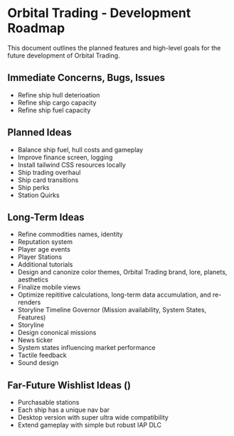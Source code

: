 # Orbital Trading - Development Roadmap
This document outlines the planned features and high-level goals for the future development of Orbital Trading.

## Immediate Concerns, Bugs, Issues
- Refine ship hull deterioation
- Refine ship cargo capacity
- Refine ship fuel capacity

## Planned Ideas
- Balance ship fuel, hull costs and gameplay
- Improve finance screen, logging
- Install tailwind CSS resources locally
- Ship trading overhaul
- Ship card transitions
- Ship perks
- Station Quirks

## Long-Term Ideas
- Refine commodities names, identity
- Reputation system
- Player age events
- Player Stations
- Additional tutorials
- Design and canonize color themes, Orbital Trading brand, lore, planets, aesthetics
- Finalize mobile views
- Optimize repititive calculations, long-term data accumulation, and re-renders
- Storyline Timeline Governor (Mission availability, System States, Features)
- Storyline
- Design cononical missions
- News ticker
- System states influencing market performance
- Tactile feedback
- Sound design

## Far-Future Wishlist Ideas ()
- Purchasable stations
- Each ship has a unique nav bar
- Desktop version with super ultra wide compatibility
- Extend gameplay with simple but robust IAP DLC